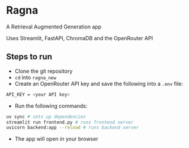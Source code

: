 # Ragna

A Retrieval Augmented Generation app

Uses Streamlit, FastAPI, ChromaDB and the OpenRouter API

## Steps to run

- Clone the git repository
- `cd` into `ragna_new`
- Create an OpenRouter API key and save the following into a `.env` file:
```bash
API_KEY = <your API key>
```
- Run the following commands:
```bash
uv sync # sets up dependencies
streamlit run frontend.py # runs frontend server
uvicorn backend:app --reload # runs backend server
```
- The app will open in your browser